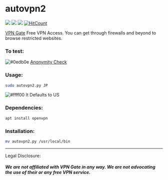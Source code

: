 # autovpn2
![](https://img.shields.io/badge/autovpn2-python_2.7-blue.svg?style=flat-square) ![](https://img.shields.io/badge/dependencies-openvpn-orange.svg?style=flat-square) ![](https://img.shields.io/badge/GPL-v2-blue.svg?style=flat-square)  [![HitCount](http://hits.dwyl.io/ruped24/ruped24/autovpn2.svg?style=flat-square)](http://hits.dwyl.io/ruped24/ruped24/autovpn2)

[VPN Gate](https://www.vpngate.net/en/) Free VPN Access. You can get through firewalls and beyond to browse restricted websites. 

### To test:
![#0edb0e](https://placehold.it/15/0edb0e/000000?text=+) [Anonymity Check](http://proxydb.net/anon)

### Usage: 
```bash
sudo autovpn2.py JP
```
![#ffff00](https://placehold.it/15/ffff00/000000?text=+) It Defaults to US

### Dependencies:
```bash
apt install openvpn
```
### Installation:
```bash
mv autovpn2.py /usr/local/bin
```
---
Legal Disclosure:

##### We are not affiliated with VPN Gate in any way. We are not advocating the use of their or any free VPN service.

